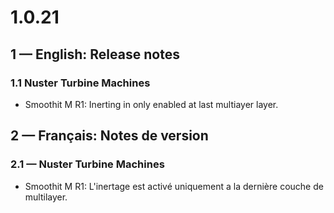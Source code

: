 # 1.0.21

## 1 — English: Release notes

### 1.1 Nuster Turbine Machines

- Smoothit M R1: Inerting in only enabled at last multiayer layer.

## 2 — Français: Notes de version

### 2.1 — Nuster Turbine Machines

- Smoothit M R1: L'inertage est activé uniquement a la dernière couche de multilayer.
